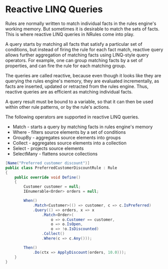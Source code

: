 # Reactive LINQ Queries

Rules are normally written to match individual facts in the rules engine's working memory. But sometimes it is desirable to match the sets of facts. This is where reactive LINQ queries in NRules come into play.

A query starts by matching all facts that satisfy a particular set of conditions, but instead of firing the rule for each fact match, reactive query allows further aggregation of matching facts using LINQ-style query operators.
For example, one can group matching facts by a set of properties, and can fire the rule for each matching group.

The queries are called reactive, because even though it looks like they are querying the rules engine's memory, they are evaluated incrementally, as facts are inserted, updated or retracted from the rules engine.
Thus, reactive queries are as efficient as matching individual facts.

A query result must be bound to a variable, so that it can then be used within other rule patterns, or by the rule's actions.

The following operators are supported in reactive LINQ queries.

* Match - starts a query by matching facts in rules engine's memory
* Where - filters source elements by a set of conditions
* GroupBy - aggregates source elements into groups
* Collect - aggregates source elements into a collection
* Select - projects source elements
* SelectMany - flattens source collections

```c#
[Name("Preferred customer discount")]
public class PreferredCustomerDiscountRule : Rule
{
    public override void Define()
    {
        Customer customer = null;
        IEnumerable<Order> orders = null;

        When()
            .Match<Customer>(() => customer, c => c.IsPreferred)
            .Query(() => orders, x => x
                .Match<Order>(
                    o => o.Customer == customer,
                    o => o.IsOpen,
                    o => !o.IsDiscounted)
                .Collect()
                .Where(c => c.Any()));

        Then()
            .Do(ctx => ApplyDiscount(orders, 10.0)));
    }
}
```